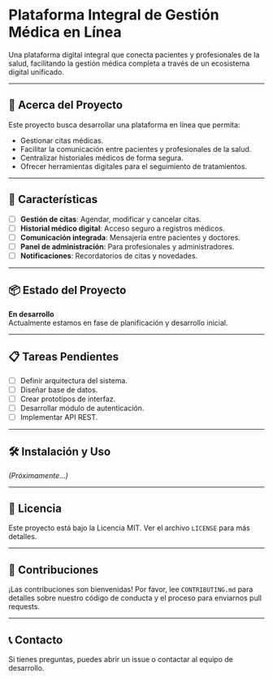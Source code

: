 # Plataforma Integral de Gestión Médica en Línea

Una plataforma digital integral que conecta pacientes y profesionales de la salud, facilitando la gestión médica completa a través de un ecosistema digital unificado.

---

## 📖 Acerca del Proyecto

Este proyecto busca desarrollar una plataforma en línea que permita:

- Gestionar citas médicas.
- Facilitar la comunicación entre pacientes y profesionales de la salud.
- Centralizar historiales médicos de forma segura.
- Ofrecer herramientas digitales para el seguimiento de tratamientos.

---

## 🚀 Características

- [ ] **Gestión de citas**: Agendar, modificar y cancelar citas.
- [ ] **Historial médico digital**: Acceso seguro a registros médicos.
- [ ] **Comunicación integrada**: Mensajería entre pacientes y doctores.
- [ ] **Panel de administración**: Para profesionales y administradores.
- [ ] **Notificaciones**: Recordatorios de citas y novedades.

---

## 📦 Estado del Proyecto

**En desarrollo**  
Actualmente estamos en fase de planificación y desarrollo inicial.

---

## 📋 Tareas Pendientes

- [ ] Definir arquitectura del sistema.
- [ ] Diseñar base de datos.
- [ ] Crear prototipos de interfaz.
- [ ] Desarrollar módulo de autenticación.
- [ ] Implementar API REST.

---

## 🛠️ Instalación y Uso

*(Próximamente...)*

---

## 📄 Licencia

Este proyecto está bajo la Licencia MIT. Ver el archivo `LICENSE` para más detalles.

---

## 🤝 Contribuciones

¡Las contribuciones son bienvenidas! Por favor, lee `CONTRIBUTING.md` para detalles sobre nuestro código de conducta y el proceso para enviarnos pull requests.

---

## 📞 Contacto

Si tienes preguntas, puedes abrir un issue o contactar al equipo de desarrollo.